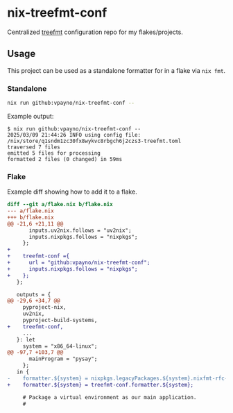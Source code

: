 # nix-treefmt-conf

Centralized [treefmt](https://github.com/numtide/treefmt-nix) configuration repo
for my flakes/projects.

## Usage

This project can be used as a standalone formatter for in a flake via `nix fmt`.

### Standalone

```bash
nix run github:vpayno/nix-treefmt-conf --
```

Example output:

```text
$ nix run github:vpayno/nix-treefmt-conf --
2025/03/09 21:44:26 INFO using config file: /nix/store/q1sndm1zc30fx8wykvc8rbgch6j2czs3-treefmt.toml
traversed 7 files
emitted 5 files for processing
formatted 2 files (0 changed) in 59ms
```

### Flake

Example diff showing how to add it to a flake.

```diff
diff --git a/flake.nix b/flake.nix
--- a/flake.nix
+++ b/flake.nix
@@ -21,6 +21,11 @@
       inputs.uv2nix.follows = "uv2nix";
       inputs.nixpkgs.follows = "nixpkgs";
     };
+
+    treefmt-conf ={
+      url = "github:vpayno/nix-treefmt-conf";
+      inputs.nixpkgs.follows = "nixpkgs";
+    };
   };

   outputs = {
@@ -29,6 +34,7 @@
     pyproject-nix,
     uv2nix,
     pyproject-build-systems,
+    treefmt-conf,
     ...
   }: let
     system = "x86_64-linux";
@@ -97,7 +103,7 @@
       mainProgram = "pysay";
     };
   in {
-    formatter.${system} = nixpkgs.legacyPackages.${system}.nixfmt-rfc-style;
+    formatter.${system} = treefmt-conf.formatter.${system};

     # Package a virtual environment as our main application.
     #
```
